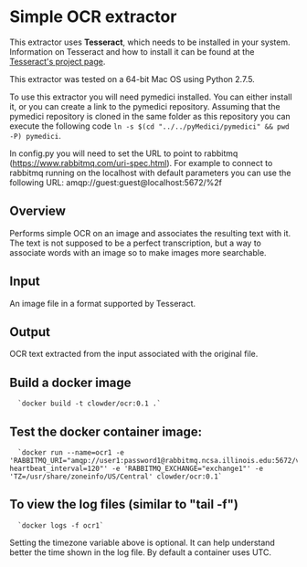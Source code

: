 # Simple OCR extractor

This extractor uses **Tesseract**, which needs to be installed in your system. Information on Tesseract and how to install it can be found at the [Tesseract's project page](http://code.google.com/p/tesseract-ocr/).

This extractor was tested on a 64-bit Mac OS using Python 2.7.5.

To use this extractor you will need pymedici installed. You can either install it, or you can create a link to the pymedici repository. Assuming that the pymedici repository is cloned in the same folder as this repository you can execute the following code `ln -s $(cd "../../pyMedici/pymedici" && pwd -P) pymedici`.

In config.py you will need to set the URL to point to rabbitmq (https://www.rabbitmq.com/uri-spec.html). For example to connect to rabbitmq running on the localhost with default parameters you can use the following URL: amqp://guest:guest@localhost:5672/%2f
 
## Overview

Performs simple OCR on an image and associates the resulting text with it. The text is not supposed to be a perfect transcription, but a way to associate words with an image so to make images more searchable.

## Input
An image file in a format supported by Tesseract.

## Output
OCR text extracted from the input associated with the original file.


## Build a docker image

      `docker build -t clowder/ocr:0.1 .`

## Test the docker container image:

      `docker run --name=ocr1 -e 'RABBITMQ_URI="amqp://user1:password1@rabbitmq.ncsa.illinois.edu:5672/vhost1?heartbeat_interval=120"' -e 'RABBITMQ_EXCHANGE="exchange1"' -e 'TZ=/usr/share/zoneinfo/US/Central' clowder/ocr:0.1`

## To view the log files (similar to "tail -f")

      `docker logs -f ocr1`

  Setting the timezone variable above is optional. It can help
  understand better the time shown in the log file. By default
  a container uses UTC.
